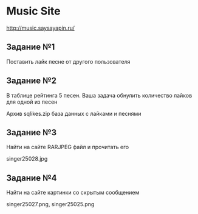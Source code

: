 # Music Site 
http://music.saysayapin.ru/
##  Задание №1
Поставить лайк песне от другого пользователя

## Задание №2
В таблице рейтинга 5 песен. Ваша задача обнулить количество лайков для одной из песен

Архив sqlikes.zip база данных с лайками и песнями 

## Задание №3
Найти на сайте RARJPEG файл и прочитать его

singer25028.jpg
## Задание №4
Найти на сайте картинки со скрытым сообщением

singer25027.png, singer25025.png